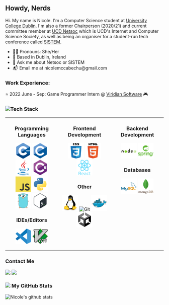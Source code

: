 <h2>Howdy, Nerds</h2>


<p allign = "center">Hi. My name is Nicole. I'm a Computer Science student at <a href="https://www.myucd.ie/courses/science/computer-science/">University College Dublin</a>. I'm also a former Chairperson (2020/21) and current committee member at <a href="https://netsoc.com/">UCD Netsoc<a/> which is UCD's Internet and Computer Science Society, as well as being an organiser for a student-run tech conference called <a href ="https://sistemconf.com/">SISTEM</a>.</p>

<ul>
  <li>🏳️‍🌈 Pronouns: She/Her</li>
  <li>📍 Based in Dublin, Ireland</li>
  <li>💬 Ask me about Netsoc or SISTEM</li>
  <li>📬 Email me at nicolemccabechu@gmail.com</li>
 </ul>
 
 ### Work Experience:

:star: 2022 June - Sep: Game Programmer Intern @ [Viridian Software](https://viridiansoftware.com/) :video_game:

<h3 align="left"><img src="https://media.giphy.com/media/WUlplcMpOCEmTGBtBW/giphy.gif" width="50">Tech Stack</h3>

<table><tr><td valign="top" width="33%">
<h3 align="center">Programming Languages</h3>
  <p align="center">
    <img src="https://raw.githubusercontent.com/devicons/devicon/master/icons/cplusplus/cplusplus-original.svg" alt="C++" title="C++" width="50" height="50"/>
    <img src="https://raw.githubusercontent.com/devicons/devicon/master/icons/c/c-original.svg" alt="C" title="C" width="50" height="50"/>
    <img src="https://raw.githubusercontent.com/devicons/devicon/master/icons/java/java-original.svg" alt="Java" title="Java" width="50" height="50"/>
    <img src="https://raw.githubusercontent.com/devicons/devicon/master/icons/csharp/csharp-original.svg" alt="C#" title="C#" width="50" height="50"/>
    <img src="https://raw.githubusercontent.com/devicons/devicon/master/icons/javascript/javascript-original.svg" alt="JavaScript" title="JavaScript" width="50" height="50"/>     <img src="https://raw.githubusercontent.com/devicons/devicon/master/icons/python/python-original.svg" alt="Python" title="Python" width="50" height="50"/>
    <img src="https://raw.githubusercontent.com/devicons/devicon/master/icons/go/go-original.svg" alt="Go" title="Go" width="50" height="50"/>
    <img src="https://raw.githubusercontent.com/devicons/devicon/master/icons/bash/bash-original.svg" alt="Bash" title="Bash" width="50" height="50"/>
  </p>
  
<h3 align="center">IDEs/Editors</h3>
<p align="center">
   <img src="https://raw.githubusercontent.com/devicons/devicon/master/icons/vscode/vscode-original.svg" alt="VSCode" title="VSCode" width="50" height="50"/>
   <img src="https://raw.githubusercontent.com/devicons/devicon/master/icons/vim/vim-original.svg" alt="Vim" title="Vim" width="50" height="50"/>
  </p>
  
</td><td valign="top" width="33%">
<h3 align="center">Frontend Development</h3>
<p align="center"> 
  <img src="https://raw.githubusercontent.com/devicons/devicon/master/icons/css3/css3-original-wordmark.svg" alt="CSS3" title="CSS3" width="50" height="50"/>  
   <img src="https://raw.githubusercontent.com/devicons/devicon/master/icons/html5/html5-original-wordmark.svg" alt="HTML5" title="HTML5" width="50" height="50"/>  
   <img src="https://raw.githubusercontent.com/devicons/devicon/master/icons/react/react-original-wordmark.svg" alt="React" title="React" width="50" height="50"/> 
 </p>
<h3 align="center">Other</h3>
  <p align="center"> 
    <img src="https://raw.githubusercontent.com/devicons/devicon/master/icons/linux/linux-original.svg" alt="Linux" title="Linux" width="50" height="50"/>
    <img src="https://www.vectorlogo.zone/logos/git-scm/git-scm-icon.svg" alt="Git" title="Git" width="50" height="50"/>
    <img src="https://raw.githubusercontent.com/devicons/devicon/master/icons/docker/docker-original.svg" alt="Docker" title="Docker" width="50" height="50"/>
    <img src="https://raw.githubusercontent.com/devicons/devicon/master/icons/unity/unity-original.svg" alt="Unity" title="Unity" width="50" height="50"/>
  </p>

</td><td valign="top" width="33%">
  <h3 align="center">Backend Development</h3>
  <p align="center"> 
    <img src="https://raw.githubusercontent.com/devicons/devicon/master/icons/nodejs/nodejs-original-wordmark.svg" alt="NodeJS" title="NodeJS" width="50" height="50"/>
    <img src="https://raw.githubusercontent.com/devicons/devicon/master/icons/spring/spring-original-wordmark.svg" alt="Spring Boot" title="Spring Boot" width="50" height="50"/>
  </p>

<h3 align="center">Databases</h3>
<p align="center"> 
  <img src="https://raw.githubusercontent.com/devicons/devicon/master/icons/mysql/mysql-original-wordmark.svg" alt="MySQL" title="MySQL" width="50" height="50"/>
  <img src="https://raw.githubusercontent.com/devicons/devicon/master/icons/mongodb/mongodb-original-wordmark.svg" alt="MongoDB" title="MongoDB" width="50" height="50"/>
</p>
  
</td></tr></table>


<h3>Contact Me</h4>

[<img src="https://img.shields.io/badge/linkedin-%230077B5.svg?&style=for-the-badge&logo=linkedin&logoColor=white" />](https://www.linkedin.com/in/nicolemccabechu/)
[<img src = "https://img.shields.io/badge/-Hackerrank-2EC866?style=for-the-badge&logo=HackerRank&logoColor=white" />](https://www.hackerrank.com/nicolemccabechu/)

<h3> <img src="https://media.giphy.com/media/du3J3cXyzhj75IOgvA/giphy.gif" width="24"> My GitHub Stats</h3>

<a href="https://github.com/anuraghazra/github-readme-stats">
  <img align="left" src="https://github-readme-stats.vercel.app/api?username=nicolemccabechu&icons=true&icon_color=586069&text_color=586069&bg_color=fff&line_height=30&hide_title=true&title_color=0366d6" alt="Nicole's github stats" />
</a>
